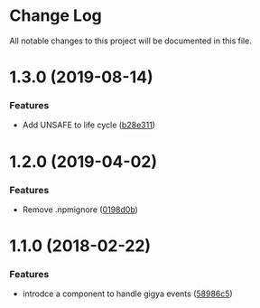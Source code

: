 # Change Log

All notable changes to this project will be documented in this file.

<a name="1.3.0"></a>
# 1.3.0 (2019-08-14)


### Features

* Add UNSAFE to life cycle ([b28e311](https://github.com/SUI-Components/schibsted-spain-components/commit/b28e311))



<a name="1.2.0"></a>
# 1.2.0 (2019-04-02)


### Features

* Remove .npmignore ([0198d0b](https://github.com/SUI-Components/schibsted-spain-components/commit/0198d0b))



<a name="1.1.0"></a>
# 1.1.0 (2018-02-22)


### Features

* introdce a component to handle gigya events ([58986c5](https://github.com/SUI-Components/schibsted-spain-components/commit/58986c5))



